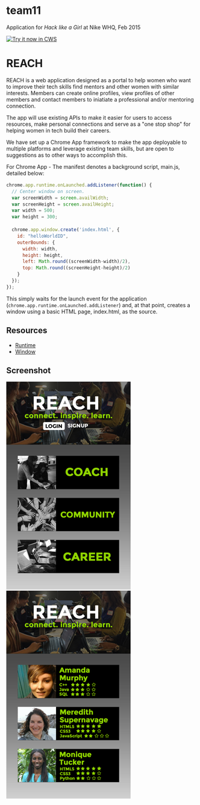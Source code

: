 # team11
Application for *Hack like a Girl* at Nike WHQ, Feb 2015




<a target="_blank" href="https://chrome.google.com/webstore/detail/nmfpplkdkcbhediajmbhljkafnlahcda">![Try it now in CWS](https://raw.github.com/GoogleChrome/chrome-app-samples/master/tryitnowbutton.png "Click here to install this sample from the Chrome Web Store")</a>


# REACH

REACH is a web application designed as a portal to help women who want to improve their tech skills find mentors and other women with similar interests. Members can create online profiles, view profiles of other members and contact members to iniatiate a professional and/or mentoring connection. 

The app will use existing APIs to make it easier for users to access resources, make personal connections and serve as a "one stop shop" for helping women in tech build their careers. 

We have set up a Chrome App framework to make the app deployable to multiple platforms and leverage existing team skills, but are open to suggestions as to other ways to accomplish this. 

For Chrome App - 
The manifest denotes a background script, main.js,
detailed below:

```javascript
chrome.app.runtime.onLaunched.addListener(function() {
  // Center window on screen.
  var screenWidth = screen.availWidth;
  var screenHeight = screen.availHeight;
  var width = 500;
  var height = 300;

  chrome.app.window.create('index.html', {
    id: "helloWorldID",
    outerBounds: {
      width: width,
      height: height,
      left: Math.round((screenWidth-width)/2),
      top: Math.round((screenHeight-height)/2)
    }
  });
});
```

This simply waits for the launch event for the application (`chrome.app.runtime.onLaunched.addListener`)
and, at that point, creates a window using a basic HTML page, index.html, as the source.

## Resources

* [Runtime](http://developer.chrome.com/apps/app.runtime.html)
* [Window](http://developer.chrome.com/apps/app.window.html)
     
## Screenshot

![screenshot](https://github.com/infomaven/team11/blob/master/SCREENSHOTS/330x550-homepage.png)
![screenshot](https://github.com/infomaven/team11/blob/master/SCREENSHOTS/330x550-contact-card.png)

